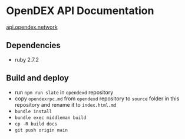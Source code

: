 # OpenDEX API Documentation
[api.opendex.network](https://api.opendex.network)

## Dependencies
- ruby 2.7.2

## Build and deploy
- run `npm run slate` in `opendexd` repository
- copy `opendexrpc.md` from `opendexd` repository to `source` folder in this repository and rename it to `index.html.md`
- `bundle install`
- `bundle exec middleman build`
- `cp -R build docs`
- `git push origin main`
